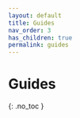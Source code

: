 ```yaml
---
layout: default
title: Guides
nav_order: 3
has_children: true
permalink: guides
---
```


# Guides
{: .no_toc }

